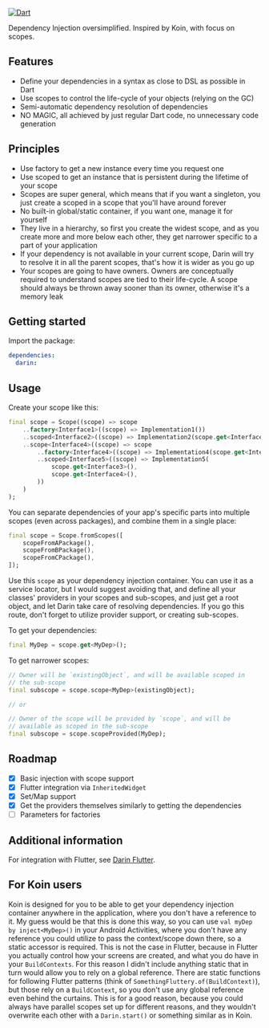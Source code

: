 [![Dart](https://github.com/TamasBarta/darin/actions/workflows/dart.yml/badge.svg?branch=main)](https://github.com/TamasBarta/darin/actions/workflows/dart.yml)

Dependency Injection oversimplified. Inspired by Koin, with focus on scopes.

## Features

- Define your dependencies in a syntax as close to DSL as possible in Dart
- Use scopes to control the life-cycle of your objects (relying on the GC)
- Semi-automatic dependency resolution of dependencies
- NO MAGIC, all achieved by just regular Dart code, no unnecessary code generation

## Principles

- Use factory to get a new instance every time you request one
- Use scoped to get an instance that is persistent during the lifetime of your scope
- Scopes are super general, which means that if you want a singleton, you just create a scoped in a scope that you'll have around forever
- No built-in global/static container, if you want one, manage it for yourself 
- They live in a hierarchy, so first you create the widest scope, and as you create more and more below each other, they get narrower specific to a part of your application
- If your dependency is not available in your current scope, Darin will try to resolve it in all the parent scopes, that's how it is wider as you go up
- Your scopes are going to have owners. Owners are conceptually required to understand scopes are tied to their life-cycle. A scope should always be thrown away sooner than its owner, otherwise it's a memory leak

## Getting started

Import the package:

```yml
dependencies:
  darin:
```

## Usage

Create your scope like this:

```dart
final scope = Scope((scope) => scope
    ..factory<Interface1>((scope) => Implementation1())
    ..scoped<Interface2>((scope) => Implementation2(scope.get<Interface1>()))
    ..scope<Interface4>((scope) => scope
        ..factory<Interface4>((scope) => Implementation4(scope.get<Interface3>()))
        ..scoped<Interface5>((scope) => Implementation5(
            scope.get<Interface3>(),
            scope.get<Interface4>(),
        ))
    )
);
```

You can separate dependencies of your app's specific parts into multiple scopes (even across packages), and combine them in a single place:

```dart
final scope = Scope.fromScopes([
    scopeFromAPackage(),
    scopeFromBPackage(),
    scopeFromCPackage(),
]);
```

Use this `scope` as your dependency injection container. You can use it as a service locator, but I would suggest avoiding that, and define all your classes' providers in your scopes and sub-scopes, and just get a root object, and let Darin take care of resolving dependencies. If you go this route, don't forget to utilize provider support, or creating sub-scopes.

To get your dependencies:

```dart
final MyDep = scope.get<MyDep>();
```

To get narrower scopes:

```dart
// Owner will be `existingObject`, and will be available scoped in
// the sub-scope
final subscope = scope.scope<MyDep>(existingObject);

// or

// Owner of the scope will be provided by `scope`, and will be
// available as scoped in the sub-scope
final subscope = scope.scopeProvided(MyDep);
```

## Roadmap

- [x] Basic injection with scope support
- [x] Flutter integration via `InheritedWidget`
- [x] Set/Map support
- [x] Get the providers themselves similarly to getting the dependencies
- [ ] Parameters for factories

## Additional information

For integration with Flutter, see [Darin Flutter](https://github.com/TamasBarta/darin_flutter).

## For Koin users

Koin is designed for you to be able to get your dependency injection container anywhere in the application, where you don't have a reference to it. My guess would be that this is done this way, so you can use `val myDep by inject<MyDep>()` in your Android Activities, where you don't have any reference you could utilize to pass the context/scope down there, so a static accessor is required. This is not the case in Flutter, because in Flutter you actually control how your screens are created, and what you do have in your `BuildContexts`. For this reason I didn't include anything static that in turn would allow you to rely on a global reference. There are static functions for following Flutter patterns (think of `SomethingFluttery.of(BuildContext)`), but those rely on a `BuildContext`, so you don't use any global reference even behind the curtains. This is for a good reason, because you could always have parallel scopes set up for different reasons, and they wouldn't overwrite each other with a `Darin.start()` or something similar as in Koin.
